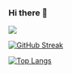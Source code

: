 ### 

<!-- markdownlint-disable MD033 MD041-->

  <h3>Hi there 👋</h3> 

  <img src="https://readme-typing-svg.herokuapp.com/?lines=Welcome+to+my+Github!;&font=Fira%20Code&center=true&width=300&height=50">

[![GitHub Streak](http://github-readme-streak-stats.herokuapp.com?user=salman-2244&theme=tokyonight&hide_border=true&date_format=M%20j%5B%2C%20Y%5D)](https://git.io/streak-stats)
  

[![Top Langs](https://github-readme-stats.vercel.app/api/top-langs/?username=salman-2244&layout=compact&theme=tokyonight)](https://github.com/anuraghazra/github-readme-stats)



